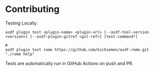 # Contributing

Testing Locally:

```shell
asdf plugin test <plugin-name> <plugin-url> [--asdf-tool-version <version>] [--asdf-plugin-gitref <git-ref>] [test-command*]

#
asdf plugin test rome https://github.com/kichiemon/asdf-rome.git "./rome help"
```

Tests are automatically run in GitHub Actions on push and PR.
